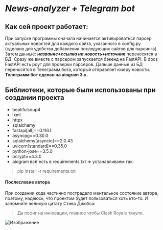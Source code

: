 # _News-analyzer + Telegram bot_ #
## Как сей проект работает: ##
При запуске программы сначала начинается активироваться парсер актуальных новостей для каждого сайта, указанного
в config.py (сделано для удобства добавления последующих сайтов для парсинга). 
Затем данные: ___название+ссылка на новость+источник___ переносятся в БД. Сразу же вместе с парсером запускается бэкенд на FastAPI.
В docs FastAPI есть роут для проверки парсеров. Дальше данные из БД переносятся в Телеграмм бота, который отправляет юзеру
новости. **Телеграмм бот сделан на aiogram 3.x.**
## Библиотеки, которые были использованы при создании проекта ##
+ beatifulsoup4
+ lxml
+ httpx
+ sqlalchemy
+ fastapi[all]==0.116.1
+ asyncpg==0.30.0
+ sqlalchemy[asyncio]==2.0.43
+ uvicorn[standard]==0.35.0
+ python-jose==3.5.0
+ bcrypt==4.3.0
+ aiogram
всё есть в requirements.txt => устанавливаем так:
> pip install -r requirements.txt
#### Послесловие автора ####
При создании кода частично пострадало ментальное состояние автора, поэтому, надеюсь, что
проектом будет пользоваться хоть кто-то. И запомните великую цитату Стива Джобса:
> Да пофиг на инновации, главное чтобы Clash Royale тянуло.

![Изображение](https://www.meme-arsenal.com/memes/fa4ba2f8f2327515c7e0cd527da9113a.jpg)
